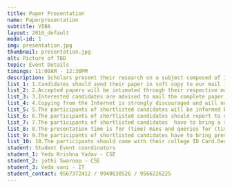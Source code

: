 ```yaml
---
title: Paper Presentation
name: Paperpresentation
subtitle: VIBA
layout: 2016_default
modal-id: 1
img: presentation.jpg
thumbnail: presentation.jpg
alt: Picture of TBD
topic: Event Details
timings: 11:00AM - 12:30PM
description: Scholars present their research on a subject composed of Innovation and technological advancements which delivers exceptional information marking them unique.                                                                                 
list_1: 1.Candidates should send their paper in soft copy to our mail id,(pravesha18@velsuniv.ac.in) on or before (date).
list_2: 2.Accepted papers will be intimated through their respective mail id.                                                                
list_3: 3.Interested candidates are advised to mail the complete paper in IEEE format.                                                                        
list_4: 4.Copying from the Internet is strongly discouraged and will not be accepted.                                                                                
list_5: 5.The participants of shortlisted candidates will be informed by E-Mail ID or by Mobile.                                                  
list_6: 6.The participants of shortlisted candidates should report to our cse department before (time) on (date).                                              
list_7: 7.The participants of shortlisted candidates  have to bring a soft copy of paper in CD/USB Device and 2 hard copies of paper at the time of presentation.                                                              
list_8: 8.The presentation time is for (time) mins and queries for (time) mins for each paper
list_9: 9.The participants of shortlisted candidates have to bring presentation in .PPT or .PPTX
list_10: 10.The participants should come with their college ID Card.Decision of the judges will be final and will not be subjected to any further discussions.
student: Student Event coordinators
student_1: Yedu Krishna Yadav - CSE             
student_2: jothi Swaroop - CSE
student_3: Veda vani - IT
student_contact: 9567372412 / 9940630526 / 9566226225
---
```


